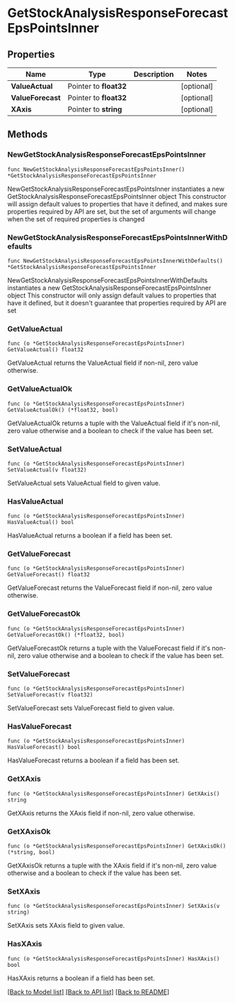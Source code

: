 # GetStockAnalysisResponseForecastEpsPointsInner

## Properties

Name | Type | Description | Notes
------------ | ------------- | ------------- | -------------
**ValueActual** | Pointer to **float32** |  | [optional] 
**ValueForecast** | Pointer to **float32** |  | [optional] 
**XAxis** | Pointer to **string** |  | [optional] 

## Methods

### NewGetStockAnalysisResponseForecastEpsPointsInner

`func NewGetStockAnalysisResponseForecastEpsPointsInner() *GetStockAnalysisResponseForecastEpsPointsInner`

NewGetStockAnalysisResponseForecastEpsPointsInner instantiates a new GetStockAnalysisResponseForecastEpsPointsInner object
This constructor will assign default values to properties that have it defined,
and makes sure properties required by API are set, but the set of arguments
will change when the set of required properties is changed

### NewGetStockAnalysisResponseForecastEpsPointsInnerWithDefaults

`func NewGetStockAnalysisResponseForecastEpsPointsInnerWithDefaults() *GetStockAnalysisResponseForecastEpsPointsInner`

NewGetStockAnalysisResponseForecastEpsPointsInnerWithDefaults instantiates a new GetStockAnalysisResponseForecastEpsPointsInner object
This constructor will only assign default values to properties that have it defined,
but it doesn't guarantee that properties required by API are set

### GetValueActual

`func (o *GetStockAnalysisResponseForecastEpsPointsInner) GetValueActual() float32`

GetValueActual returns the ValueActual field if non-nil, zero value otherwise.

### GetValueActualOk

`func (o *GetStockAnalysisResponseForecastEpsPointsInner) GetValueActualOk() (*float32, bool)`

GetValueActualOk returns a tuple with the ValueActual field if it's non-nil, zero value otherwise
and a boolean to check if the value has been set.

### SetValueActual

`func (o *GetStockAnalysisResponseForecastEpsPointsInner) SetValueActual(v float32)`

SetValueActual sets ValueActual field to given value.

### HasValueActual

`func (o *GetStockAnalysisResponseForecastEpsPointsInner) HasValueActual() bool`

HasValueActual returns a boolean if a field has been set.

### GetValueForecast

`func (o *GetStockAnalysisResponseForecastEpsPointsInner) GetValueForecast() float32`

GetValueForecast returns the ValueForecast field if non-nil, zero value otherwise.

### GetValueForecastOk

`func (o *GetStockAnalysisResponseForecastEpsPointsInner) GetValueForecastOk() (*float32, bool)`

GetValueForecastOk returns a tuple with the ValueForecast field if it's non-nil, zero value otherwise
and a boolean to check if the value has been set.

### SetValueForecast

`func (o *GetStockAnalysisResponseForecastEpsPointsInner) SetValueForecast(v float32)`

SetValueForecast sets ValueForecast field to given value.

### HasValueForecast

`func (o *GetStockAnalysisResponseForecastEpsPointsInner) HasValueForecast() bool`

HasValueForecast returns a boolean if a field has been set.

### GetXAxis

`func (o *GetStockAnalysisResponseForecastEpsPointsInner) GetXAxis() string`

GetXAxis returns the XAxis field if non-nil, zero value otherwise.

### GetXAxisOk

`func (o *GetStockAnalysisResponseForecastEpsPointsInner) GetXAxisOk() (*string, bool)`

GetXAxisOk returns a tuple with the XAxis field if it's non-nil, zero value otherwise
and a boolean to check if the value has been set.

### SetXAxis

`func (o *GetStockAnalysisResponseForecastEpsPointsInner) SetXAxis(v string)`

SetXAxis sets XAxis field to given value.

### HasXAxis

`func (o *GetStockAnalysisResponseForecastEpsPointsInner) HasXAxis() bool`

HasXAxis returns a boolean if a field has been set.


[[Back to Model list]](../README.md#documentation-for-models) [[Back to API list]](../README.md#documentation-for-api-endpoints) [[Back to README]](../README.md)


